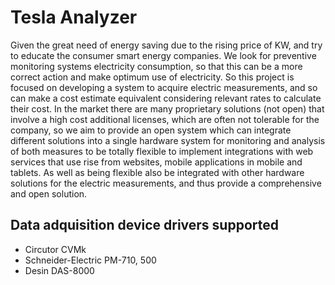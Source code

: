 # Tesla Analyzer

Given the great need of energy saving due to the rising price of KW, and try to educate the consumer smart energy companies. 
We look for preventive monitoring systems electricity consumption, so that this can be a more correct action and make optimum 
use of electricity. 
So this project is focused on developing a system to acquire electric measurements, and so can make a cost estimate equivalent 
considering relevant rates to calculate their cost. In the market there are many proprietary solutions (not open) that involve 
a high cost additional licenses, which are often not tolerable for the company, so we aim to provide an open system which can 
integrate different solutions into a single hardware system for monitoring and analysis of both measures to be totally flexible 
to implement integrations with web services that use rise from websites, mobile applications in mobile and tablets. As well as 
being flexible also be integrated with other hardware solutions for the electric measurements, and thus provide a comprehensive 
and open solution. 

## Data adquisition device drivers supported

* Circutor CVMk
* Schneider-Electric PM-710, 500
* Desin DAS-8000
